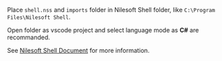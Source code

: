 Place `shell.nss` and `imports` folder in Nilesoft Shell folder, like `C:\Program Files\Nilesoft Shell`.

Open folder as vscode project and select language mode as **C#** are recommanded.

See [Nilesoft Shell Document](https://nilesoft.org/docs) for more information.